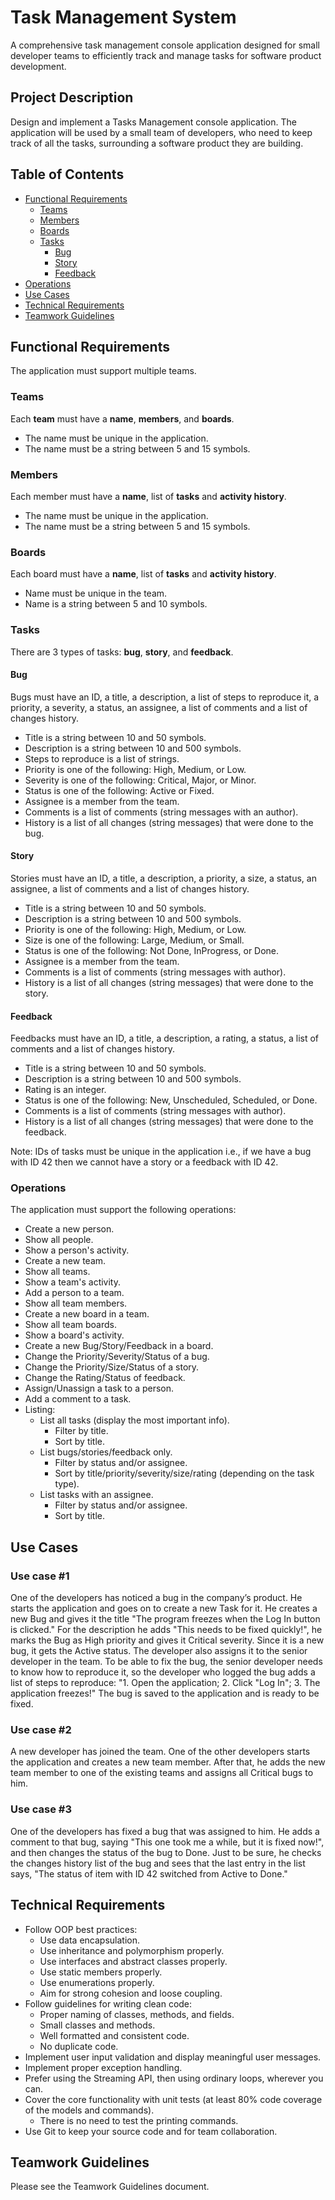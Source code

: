 # Task Management System

A comprehensive task management console application designed for small developer teams to efficiently track and manage tasks for software product development.

## Project Description

Design and implement a Tasks Management console application. The application will be used by a small team of developers, who need to keep track
of all the tasks, surrounding a software product they are building.

## Table of Contents

- [Functional Requirements](#functional-requirements)
    - [Teams](#teams)
    - [Members](#members)
    - [Boards](#boards)
    - [Tasks](#tasks)
        - [Bug](#bug)
        - [Story](#story)
        - [Feedback](#feedback)
- [Operations](#operations)
- [Use Cases](#use-cases)
- [Technical Requirements](#technical-requirements)
- [Teamwork Guidelines](#teamwork-guidelines)

## Functional Requirements

The application must support multiple teams.

### Teams

Each **team** must have a **name**, **members**, and **boards**.
- The name must be unique in the application.
- The name must be a string between 5 and 15 symbols.

### Members

Each member must have a **name**, list of **tasks** and **activity history**.
- The name must be unique in the application.
- The name must be a string between 5 and 15 symbols.

### Boards

Each board must have a **name**, list of **tasks** and **activity history**.
- Name must be unique in the team.
- Name is a string between 5 and 10 symbols.

### Tasks

There are 3 types of tasks: **bug**, **story**, and **feedback**.

#### Bug

Bugs must have an ID, a title, a description, a list of steps to reproduce it, a priority, a severity, a status, an assignee, a list of comments and a list of changes history.

- Title is a string between 10 and 50 symbols.
- Description is a string between 10 and 500 symbols.
- Steps to reproduce is a list of strings.
- Priority is one of the following: High, Medium, or Low.
- Severity is one of the following: Critical, Major, or Minor.
- Status is one of the following: Active or Fixed.
- Assignee is a member from the team.
- Comments is a list of comments (string messages with an author).
- History is a list of all changes (string messages) that were done to the bug.

#### Story

Stories must have an ID, a title, a description, a priority, a size, a status, an assignee, a list of comments and a list of changes history.

- Title is a string between 10 and 50 symbols.
- Description is a string between 10 and 500 symbols.
- Priority is one of the following: High, Medium, or Low.
- Size is one of the following: Large, Medium, or Small.
- Status is one of the following: Not Done, InProgress, or Done.
- Assignee is a member from the team.
- Comments is a list of comments (string messages with author).
- History is a list of all changes (string messages) that were done to the story.

#### Feedback

Feedbacks must have an ID, a title, a description, a rating, a status, a list of comments and a list of changes history.

- Title is a string between 10 and 50 symbols.
- Description is a string between 10 and 500 symbols.
- Rating is an integer.
- Status is one of the following: New, Unscheduled, Scheduled, or Done.
- Comments is a list of comments (string messages with author).
- History is a list of all changes (string messages) that were done to the
  feedback.

Note: IDs of tasks must be unique in the application i.e., if we have a bug with ID 42 then we cannot have a story or a feedback with ID 42.

### Operations

The application must support the following operations:

- Create a new person.
- Show all people.
- Show a person's activity.
- Create a new team.
- Show all teams.
- Show a team's activity.
- Add a person to a team.
- Show all team members.
- Create a new board in a team.
- Show all team boards.
- Show a board's activity.
- Create a new Bug/Story/Feedback in a board.
- Change the Priority/Severity/Status of a bug.
- Change the Priority/Size/Status of a story.
- Change the Rating/Status of feedback.
- Assign/Unassign a task to a person.
- Add a comment to a task.
- Listing:
    - List all tasks (display the most important info).
        - Filter by title.
        - Sort by title.
    - List bugs/stories/feedback only.
        - Filter by status and/or assignee.
        - Sort by title/priority/severity/size/rating (depending on the task type).
    - List tasks with an assignee.
        - Filter by status and/or assignee.
        - Sort by title.

## Use Cases

### Use case #1

One of the developers has noticed a bug in the company’s product. He starts the application and goes on to create a new Task for it. He creates a new Bug and gives it the title "The program freezes when the Log In button is clicked." For the description he adds "This needs to be fixed quickly!", he marks the Bug as High priority and gives it Critical severity. Since it is a new bug, it gets the Active status. The developer also assigns it to the senior developer in the team. To be able to fix the bug, the senior developer needs to know how to reproduce it, so the developer who logged the bug adds a list of steps to reproduce: "1. Open the application; 2. Click "Log In"; 3. The application freezes!" The bug is saved to the application and is ready to be fixed.

### Use case #2

A new developer has joined the team. One of the other developers starts the application and creates a new team member. After that, he adds the new team member to one of the existing teams and assigns all Critical bugs to him.

### Use case #3

One of the developers has fixed a bug that was assigned to him. He adds a comment to that bug, saying "This one took me a while, but it is fixed now!", and then changes the status of the bug to Done. Just to be sure, he checks the changes history list of the bug and sees that the last entry in the list says, "The status of item with ID 42 switched from Active to Done."

## Technical Requirements

- Follow OOP best practices:
    - Use data encapsulation.
    - Use inheritance and polymorphism properly.
    - Use interfaces and abstract classes properly.
    - Use static members properly.
    - Use enumerations properly.
    - Aim for strong cohesion and loose coupling.
- Follow guidelines for writing clean code:
    - Proper naming of classes, methods, and fields.
    - Small classes and methods.
    - Well formatted and consistent code.
    - No duplicate code.
- Implement user input validation and display meaningful user messages.
- Implement proper exception handling.
- Prefer using the Streaming API, then using ordinary loops, wherever you can.
- Cover the core functionality with unit tests (at least 80% code coverage of the
  models and commands).
    - There is no need to test the printing commands.
- Use Git to keep your source code and for team collaboration.

## Teamwork Guidelines

Please see the Teamwork Guidelines document.
